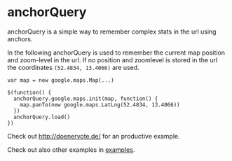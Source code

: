 anchorQuery
===========

anchorQuery is a simple way to remember complex stats in the url using anchors.

In the following anchorQuery is used to remember the current map position and zoom-level in the url.
If no position and zoomlevel is stored in the url the coordinates `(52.4834, 13.4066)` are used.

```
var map = new google.maps.Map(...)

$(function() {
  anchorQuery.google.maps.init(map, function() {
    map.panTo(new google.maps.LatLng(52.4834, 13.4066))
  })
  anchorQuery.load()
})
```

Check out http://doenervote.de/ for an productive example.

Check out also other examples in [examples](example).
